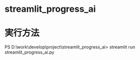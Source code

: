 # streamlit_progress_ai

# 実行方法
PS D:\work\develop\project\streamlit_progress_ai> streamlit run streamlit_progress_ai.py
